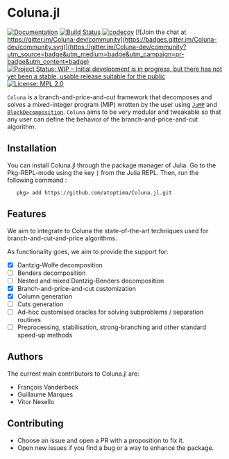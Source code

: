# Coluna.jl

[![Documentation](https://img.shields.io/badge/docs-latest-blue.svg)](https://atoptima.github.io/Coluna.jl/latest)
[![Build Status](https://travis-ci.org/atoptima/Coluna.jl.svg?branch=master)](https://travis-ci.org/atoptima/Coluna.jl)
[![codecov](https://codecov.io/gh/atoptima/Coluna.jl/branch/master/graph/badge.svg)](https://codecov.io/gh/atoptima/Coluna.jl)
[![Join the chat at https://gitter.im/Coluna-dev/community](https://badges.gitter.im/Coluna-dev/community.svg)](https://gitter.im/Coluna-dev/community?utm_source=badge&utm_medium=badge&utm_campaign=pr-badge&utm_content=badge)
[![Project Status: WIP – Initial development is in progress, but there has not yet been a stable, usable release suitable for the public](https://www.repostatus.org/badges/latest/wip.svg)](https://www.repostatus.org/#wip)
[![License: MPL 2.0](https://img.shields.io/badge/License-MPL%202.0-brightgreen.svg)](https://opensource.org/licenses/MPL-2.0)


`Coluna` is a branch-and-price-and-cut framework that decomposes and solves 
a mixed-integer program (MIP) wrotten by the user using [`JuMP`](https://github.com/JuliaOpt/JuMP.jl) and 
[`BlockDecomposition`](https://github.com/atoptima/BlockDecomposition.jl). 
`Coluna` aims to be very modular and tweakable so that any user can define the
behavior of the branch-and-price-and-cut algorithm.

## Installation

You can install Coluna.jl through the package manager of Julia. 
Go to the Pkg-REPL-mode using the key `]` from the Julia REPL. 
Then, run the following command :

```
   pkg> add https://github.com/atoptima/Coluna.jl.git
```

## Features

We aim to integrate to Coluna the state-of-the-art techniques used for 
branch-and-cut-and-price algorithms.

As functionality goes, we aim to provide the support for:

- [x] Dantzig-Wolfe decomposition 
- [ ] Benders decomposition
- [ ] Nested and mixed Dantzig-Benders decomposition
- [x] Branch-and-price-and-cut customization
- [x] Column generation
- [ ] Cuts generation
- [ ] Ad-hoc customised oracles for solving subproblems / separation routines
- [ ] Preprocessing, stabilisation, strong-branching and other standard speed-up methods

## Authors

The current main contributors to Coluna.jl are:

- François Vanderbeck
- Guillaume Marques
- Vitor Nesello

## Contributing

- Choose an issue and open a PR with a proposition to fix it.
- Open new issues if you find a bug or a way to enhance the package.